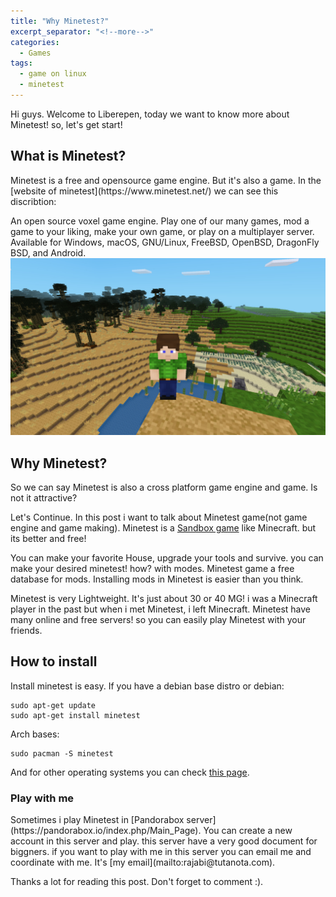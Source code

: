 ```yaml
---
title: "Why Minetest?"
excerpt_separator: "<!--more-->"
categories:
  - Games
tags:
  - game on linux
  - minetest
---
```

Hi guys. Welcome to Liberepen, today we want to know more about Minetest!
so, let's get start!
<h2>What is Minetest?</h2>
Minetest is a free and opensource game engine. But it's also a game. In the [website of minetest](https://www.minetest.net/) we can see this discribtion:

 An open source voxel game engine. Play one of our many games, mod a game to your liking, make your own game, or play on a multiplayer server. Available for Windows, macOS, GNU/Linux, FreeBSD, OpenBSD, DragonFly BSD, and Android. 
![image](https://github.com/liberepen/liberepen.github.io/raw/master/assets/images/minetest.jpg)
<h2>Why Minetest?</h2>
So we can say Minetest is also a cross platform game engine and game. Is not it attractive?

Let's Continue. In this post i want to talk about Minetest game(not game engine and game making). Minetest is a [Sandbox game](https://en.wikipedia.org/wiki/Sandbox_game) like Minecraft. but its better and free!

You can make your favorite House, upgrade your tools and survive. you can make your desired minetest! how? with modes. Minetest game a free database for mods. Installing mods in Minetest is easier than you think. 

Minetest is very Lightweight. It's just about 30 or 40 MG! i was a Minecraft player in the past but when i met Minetest, i left Minecraft. 
Minetest have many online and free servers! so you can easily play Minetest with your friends.
<h2>How to install</h2>
Install minetest is easy. If you have a debian base distro or debian:

```
sudo apt-get update
sudo apt-get install minetest
```
Arch bases:

```
sudo pacman -S minetest
```

And for other operating systems you can check [this page](https://www.minetest.net/downloads/).
<h3>Play with me</h3> 
Sometimes i play Minetest in [Pandorabox server](https://pandorabox.io/index.php/Main_Page). You can create a new account in this server and play. this server have a very good document for biggners.
if you want to play with me in this server you can email me and coordinate with me. It's [my email](mailto:rajabi@tutanota.com).

Thanks a lot for reading this post. Don't forget to comment :).
